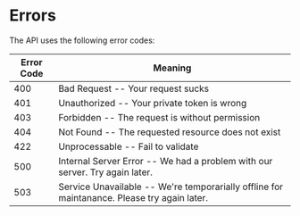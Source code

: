 # Errors

The API uses the following error codes:


Error Code | Meaning
---------- | -------
400 | Bad Request -- Your request sucks
401 | Unauthorized -- Your private token is wrong
403 | Forbidden -- The request is without permission
404 | Not Found -- The requested resource does not exist
422 | Unprocessable -- Fail to validate
500 | Internal Server Error -- We had a problem with our server. Try again later.
503 | Service Unavailable -- We're temporarially offline for maintanance. Please try again later.
